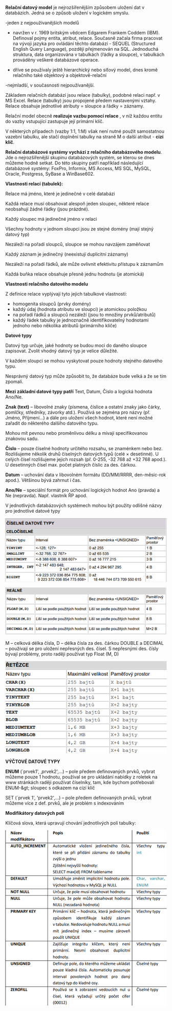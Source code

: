 **Relační datový model**  je nejrozšířenějším způsobem uložení dat v databázích. Jedná se o způsob uložení v logickém smyslu.

-jeden z nejpoužívanějších modelů

- navržen v r. 1969 britským vědcem Edgarem Frankem Coddem (IBM). Definoval pojmy entita, atribut, relace. Současně začala firma pracovat na vývoji jazyka pro ovládání těchto databází - SEQUEL (Structured English Query Language), později přejmenován na SQL. Jednoduchá struktura, data organizována v tabulkách (řádky a sloupce), v tabulkách prováděny veškeré databázové operace.

- dříve se používaly ještě hierarchický nebo síťový model, dnes kromě relačního také objektový a objektově-relační

-nejmladší, v současnosti nejpoužívanější. 

Základem relačních databází jsou relace (tabulky), podobné relaci např. v MS Excel. Relace (tabulky) jsou propojené předem nastavenými vztahy. Relace obsahuje jednotlivé atributy = sloupce a řádky = záznamy.

Relační model obecně **realizuje vazbu pomocí relace** , v níž každou entitu do vazby vstupující zastupuje její primární klíč.

V některých případech (vazby 1:1, 1:M) však není nutné použít samostatnou vazební tabulku, ale stačí doplnění tabulky na straně M o další atribut - **cizí klíč**.

**Relační databázové systémy vychází z relačního databázového modelu**. Jde o nejrozšířenější skupinu databázových systém, se kterou se dnes můžeme hodně setkat. Do této skupiny patří například následující databázové systémy: FoxPro, Informix, MS Access, MS SQL, MySQL, Oracle, Postgress, SyBase a WinBase602.



**Vlastnosti relací (tabulek):**

 Relace má jméno, které je jedinečné v celé databázi

 Každá relace musí obsahovat alespoň jeden sloupec, některé relace neobsahují žádné řádky (jsou prázdné).

 Každý sloupec má jedinečné jméno v relaci

 Všechny hodnoty v jednom sloupci jsou ze stejné domény (mají stejný datový typ)

 Nezáleží na pořadí sloupců, sloupce se mohou navzájem zaměňovat

 Každý záznam je jedinečný (neexistují duplicitní záznamy)

 Nezáleží na pořadí řádků, ale může ovlivnit efektivitu přístupu k záznamům

 Každá buňka relace obsahuje přesně jednu hodnotu (je atomická)

**Vlastnosti relačního datového modelu**

Z definice relace vyplývají tyto jejich tabulkové vlastnosti:

- homogenita sloupců (prvky domény)
- každý údaj (hodnota atributu ve sloupci) je atomickou položkou
- na pořadí řádků a sloupců nezáleží (jsou to množiny prvků/atributů)
- každý řádek tabulky je jednoznačně identifikovatelný hodnotami jednoho nebo několika atributů (primárního klíče)

**Datové typy**

Datový typ určuje, jaké hodnoty se budou moci do daného sloupce zapisovat. Zvolit vhodný datový typ je velice důležité.

V každém sloupci se mohou vyskytovat pouze hodnoty stejného datového typu.

Nesprávný datový typ může způsobit to, že databáze bude velká a že se tím zpomalí.

**Mezi základní datové typy patří** Text, Datum, Číslo a logická hodnota Ano/Ne.

**Znak (text)** – libovolné znaky (písmena, číslice a ostatní znaky jako čárky, pomlčky, středníky, závorky atd.). Používá se zejména pro názvy (př. Jméno, Příjmení…) a dále pro uložení všech hodnot, které není možné zařadit do některého dalšího datového typu.

Mohou mít pevnou nebo proměnlivou délku a mívají specifikovanou znakovou sadu.

**Číslo** – pouze číselné hodnoty určitého rozsahu, se znaménkem nebo bez. Rozlišujeme několik druhů číselných datových typů (celé × desetinné). U celých čísel rozlišujeme jejich rozsah (př. 0-255, -32 768 až +32 768 apod.).
 U desetinných čísel max. počet platných číslic za des. čárkou.

**Datum** – uchování data v libovolném formátu (DD/MM/RRRR, den-měsíc-rok apod.). Většinou bývá zahrnut i čas.

**Ano/Ne** – speciální formát pro uchování logických hodnot Ano (pravda) a Ne (nepravda). Např. vlastník ŘP apod.

V jednotlivých databázových systémech mohou být použity odlišné názvy pro jednotlivé datové typy

![celočíselné datové typy](ciselne_typy.png)

![reálné datové typy](realne_typy.png)

M – celková délka čísla, D – délka čísla za des. čárkou DOUBLE a DECIMAL – používají se pro uložení nepřesných des. čísel. S nepřesnými des. čísly bývají problémy, proto raději používat typ Float (M, D)

![řetězce](retezce.png)

**VÝČTOVÉ DATOVÉ TYPY**

**ENUM** (´prvek1&#39;, ‚prvek2&#39;,…) – pole předem definovaných prvků, vybrat můžeme pouze 1 hodnotu, používal se pro ukládání nabídky z roletek na www stránkách raději používat číselníky, tam, kde bychom potřebovali ENUM-\&gt; sloupec s odkazem na cizí klíč


SET (´prvek 1&#39;, &#39;prvek2&#39;,…) – pole předem definovaných prvků, vybrat můžeme více z def. prvků, ale je problém s indexováním

**Modifikátory datových polí**

Klíčová slova, která upravují chování jednotlivých polí tabulky:

![modifikatory datovych poli](modifikatory.png)
